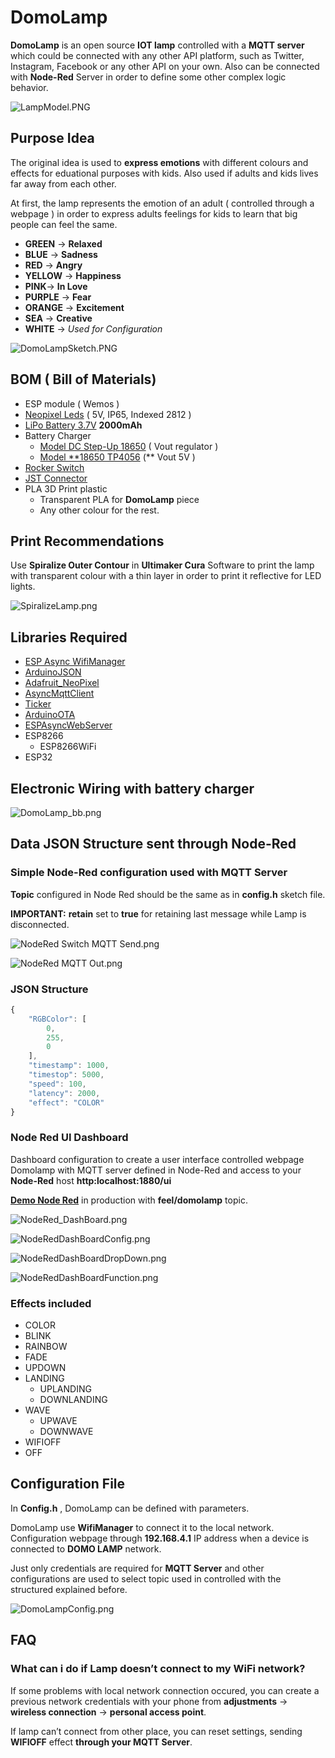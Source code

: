 # DomoLamp
**DomoLamp** is an open source **IOT lamp** controlled with a **MQTT server** which could be connected with any other API platform, such as Twitter, Instagram, Facebook or any other API on your own.
Also can be connected with **Node-Red** Server in order to define some other complex logic behavior.

![LampModel.PNG](/src/LampModel.png)

## Purpose Idea

The original idea is used to **express emotions** with different colours and effects for eduational purposes with kids. Also used if adults and kids lives far away from each other.

At first, the lamp represents the emotion of an adult ( controlled through a webpage ) in order to express adults feelings for kids to learn that big people can feel the same.

- **GREEN** → **Relaxed**
- **BLUE** → **Sadness**
- **RED** → **Angry**
- **YELLOW** → **Happiness**
- **PINK**→ **In Love**
- **PURPLE** → **Fear**
- **ORANGE** → **Excitement**
- **SEA** → **Creative**
- **WHITE** → *Used for Configuration*

![DomoLampSketch.PNG](/src/DomoLampSketch.png)

## BOM ( Bill of Materials)

- ESP module ( Wemos )
- [Neopixel Leds](https://www.aliexpress.com/item/4000113154702.html) ( 5V, IP65, Indexed 2812 )
- [LiPo Battery 3.7V](https://es.aliexpress.com/item/1005002919536938.html) **2000mAh**
- Battery Charger
    - [Model DC Step-Up 18650](https://www.aliexpress.com/item/32986165837.html) ( Vout regulator )
    - [Model **18650 TP4056](https://www.aliexpress.com/item/32930640893.html) (** Vout 5V )
- [Rocker Switch](https://www.aliexpress.com/item/32979907338.html)
- [JST Connector](https://www.aliexpress.com/item/32954379535.html)
- PLA 3D Print plastic
    - Transparent PLA for **DomoLamp** piece
    - Any other colour for the rest.

## Print Recommendations

Use **Spiralize Outer Contour** in **Ultimaker Cura** Software to print the lamp with transparent colour with a thin layer in order to print it reflective for LED lights.  

![SpiralizeLamp.png](/src/SpiralizeLamp.png)

## Libraries Required

- [ESP Async WifiManager](https://github.com/khoih-prog/ESPAsync_WiFiManager)
- [ArduinoJSON](https://arduinojson.org/)
- [Adafruit_NeoPixel](https://github.com/adafruit/Adafruit_NeoPixel)
- [AsyncMqttClient](https://github.com/marvinroger/async-mqtt-client)
- [Ticker](https://github.com/sstaub/Ticker)
- [ArduinoOTA](https://github.com/jandrassy/ArduinoOTA)
- [ESPAsyncWebServer](https://github.com/me-no-dev/ESPAsyncWebServer)
- ESP8266
    - ESP8266WiFi
- ESP32

## Electronic Wiring with battery charger

![DomoLamp_bb.png](/src/DomoLamp_bb.png)

## Data JSON Structure sent through Node-Red

### Simple Node-Red configuration used with MQTT Server

**Topic** configured in Node Red should be the same as in **config.h** sketch file. 

**IMPORTANT:** **retain** set to **true** for retaining last message while Lamp is disconnected. 

![NodeRed Switch MQTT Send.png](/src/NodeRed_Switch_MQTT_Send.png)

![NodeRed MQTT Out.png](/src/NodeRed_MQTT_Out.png)

### JSON Structure

```jsx
{
    "RGBColor": [
        0,
        255,
        0
    ],
    "timestamp": 1000,
    "timestop": 5000,
    "speed": 100,
    "latency": 2000,
    "effect": "COLOR"
}
```

### Node Red UI Dashboard

Dashboard configuration to create a user interface controlled webpage Domolamp with MQTT server defined in Node-Red and access to your **Node-Red** host **http:localhost:1880/ui**

[**Demo Node Red**](http://node.blascarr.com:1880/ui/) in production with **feel/domolamp** topic.

![NodeRed_DashBoard.png](/src/NodeRed_DashBoard.png)

![NodeRedDashBoardConfig.png](/src/NodeRedDashBoardConfig.png)

![NodeRedDashBoardDropDown.png](/src/NodeRedDashBoardDropDown.png)

![NodeRedDashBoardFunction.png](/src/NodeRedDashBoardFunction.png)

### Effects included

- COLOR
- BLINK
- RAINBOW
- FADE
- UPDOWN
- LANDING
    - UPLANDING
    - DOWNLANDING
- WAVE
    - UPWAVE
    - DOWNWAVE
- WIFIOFF
- OFF

## Configuration File

In **Config.h** , DomoLamp can be defined with parameters. 

DomoLamp use **WifiManager** to connect it to the local network. Configuration webpage through **192.168.4.1** IP address when a device is connected to **DOMO LAMP** network.

Just only credentials are required for **MQTT Server** and other configurations are used to select topic used in controlled with the structured explained before.

![DomoLampConfig.png](/src/DomoLampConfig.png)

## FAQ

### What can i do if Lamp doesn’t connect to my WiFi network?

If some problems with local network connection occured, you can create a previous network credentials with your phone from **adjustments** → **wireless connection** → **personal access point**.

If lamp can’t connect from other place, you can reset settings, sending **WIFIOFF** effect **through your MQTT Server**.